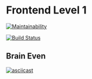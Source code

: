 Frontend Level 1
=================================
[![Maintainability](https://api.codeclimate.com/v1/badges/a99a88d28ad37a79dbf6/maintainability)](https://codeclimate.com/github/BrenotBt/frontend-project-lvl1/maintainability)

[![Build Status](https://travis-ci.org/BrenotBt/frontend-project-lvl1.svg?branch=master)](https://travis-ci.org/BrenotBt/frontend-project-lvl1)

## Brain Even
[![asciicast](https://asciinema.org/a/vGp3YTVwFTsRIo3uz9AjO86Lj.svg)](https://asciinema.org/a/vGp3YTVwFTsRIo3uz9AjO86Lj)